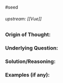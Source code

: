 #seed 
###### upstream: [[Vue]]

### Origin of Thought:


### Underlying Question: 


### Solution/Reasoning: 


### Examples (if any): 

